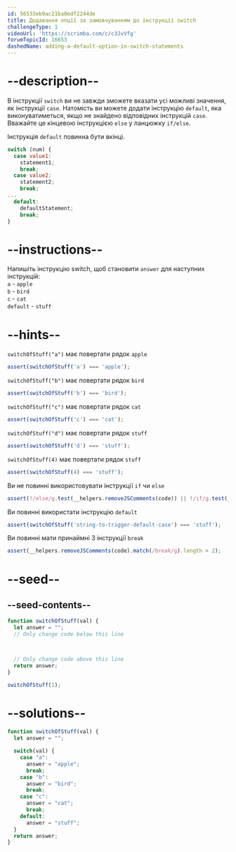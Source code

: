 ```yaml
---
id: 56533eb9ac21ba0edf2244de
title: Додавання опції за замовчуванням до інструкції switch
challengeType: 1
videoUrl: 'https://scrimba.com/c/c3JvVfg'
forumTopicId: 16653
dashedName: adding-a-default-option-in-switch-statements
---
```


# --description--

В інструкції `switch` ви не завжди зможете вказати усі можливі значення, як інструкції `case`. Натомість ви можете додати інструкцію `default`, яка виконуватиметься, якщо не знайдено відповідних інструкцій `case`. Вважайте це кінцевою інструкцією `else` у ланцюжку `if/else`.

Інструкція `default` повинна бути вкінці.

```js
switch (num) {
  case value1:
    statement1;
    break;
  case value2:
    statement2;
    break;
...
  default:
    defaultStatement;
    break;
}
```

# --instructions--

Напишіть інструкцію switch, щоб становити `answer` для наступних інструкцій:  
`a` - `apple`  
`b` - `bird`  
`c` - `cat`  
`default` - `stuff`

# --hints--

`switchOfStuff("a")` має повертати рядок `apple`

```js
assert(switchOfStuff('a') === 'apple');
```

`switchOfStuff("b")` має повертати рядок `bird`

```js
assert(switchOfStuff('b') === 'bird');
```

`switchOfStuff("c")` має повертати рядок `cat`

```js
assert(switchOfStuff('c') === 'cat');
```

`switchOfStuff("d")` має повертати рядок `stuff`

```js
assert(switchOfStuff('d') === 'stuff');
```

`switchOfStuff(4)` має повертати рядок `stuff`

```js
assert(switchOfStuff(4) === 'stuff');
```

Ви не повинні використовувати інструкції `if` чи `else`

```js
assert(!/else/g.test(__helpers.removeJSComments(code)) || !/if/g.test(__helpers.removeJSComments(code)));
```

Ви повинні використати інструкцію `default`

```js
assert(switchOfStuff('string-to-trigger-default-case') === 'stuff');
```

Ви повинні мати принаймні 3 інструкції `break`

```js
assert(__helpers.removeJSComments(code).match(/break/g).length > 2);
```

# --seed--

## --seed-contents--

```js
function switchOfStuff(val) {
  let answer = "";
  // Only change code below this line



  // Only change code above this line
  return answer;
}

switchOfStuff(1);
```

# --solutions--

```js
function switchOfStuff(val) {
  let answer = "";

  switch(val) {
    case "a":
      answer = "apple";
      break;
    case "b":
      answer = "bird";
      break;
    case "c":
      answer = "cat";
      break;
    default:
      answer = "stuff";
  }
  return answer;
}
```
